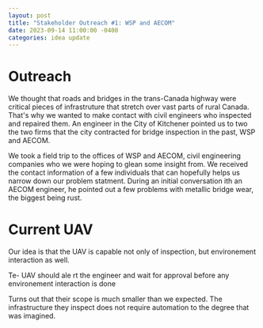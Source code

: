 ```yaml
---
layout: post
title: "Stakeholder Outreach #1: WSP and AECOM"
date: 2023-09-14 11:00:00 -0400
categories: idea update
---
```


# Outreach

We thought that roads and bridges in the trans-Canada highway were critical pieces of infrastruture that stretch over vast parts of rural Canada.
That's why we wanted to make contact with civil engineers who inspected and repaired them.
An engineer in the City of Kitchener pointed us to two the two firms that the city contracted for bridge inspection in the past, WSP and AECOM.

We took a field trip to the offices of WSP and AECOM, civil engineering companies who we were hoping to glean some insight from. We received the contact information of a few individuals that can hopefully helps us narrow down our problem statment. During an initial conversation  ith an AECOM engineer, he pointed out a few problems with metallic bridge wear, the biggest being rust.

# Current UAV

Our idea is that the UAV is capable not only of inspection, but environement interaction as well.

Te- UAV should ale rt the engineer and wait for approval before any environement interaction is done


Turns out that their scope is much smaller than we expected. The infrastructure they inspect does not require automation to the degree that was imagined.
